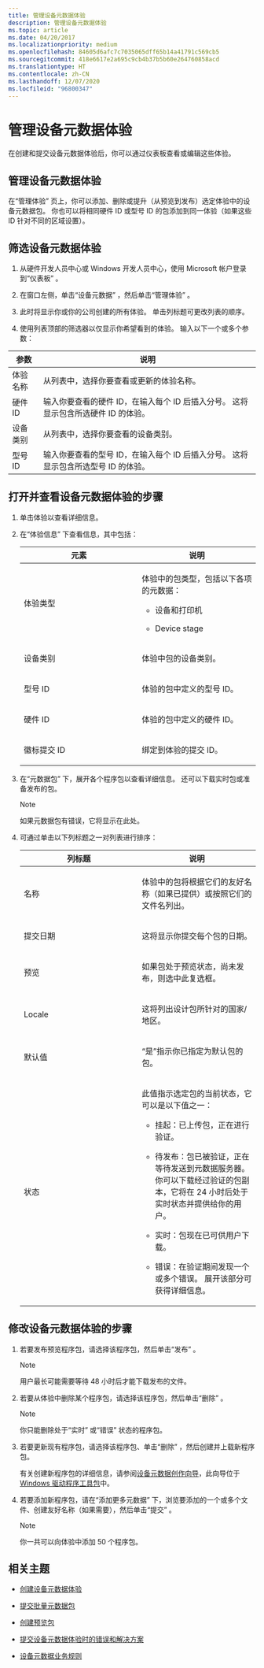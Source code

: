 ```yaml
---
title: 管理设备元数据体验
description: 管理设备元数据体验
ms.topic: article
ms.date: 04/20/2017
ms.localizationpriority: medium
ms.openlocfilehash: 84605d6afc7c7035065dff65b14a41791c569cb5
ms.sourcegitcommit: 418e6617e2a695c9cb4b37b5b60e264760858acd
ms.translationtype: HT
ms.contentlocale: zh-CN
ms.lasthandoff: 12/07/2020
ms.locfileid: "96800347"
---
```

# <a name="manage-device-metadata-experiences"></a>管理设备元数据体验

在创建和提交设备元数据体验后，你可以通过仪表板查看或编辑这些体验。

## <a name="managing-your-device-metadata-experiences"></a>管理设备元数据体验

在“管理体验”  页上，你可以添加、删除或提升（从预览到发布）选定体验中的设备元数据包。 你也可以将相同硬件 ID 或型号 ID 的包添加到同一体验（如果这些 ID 针对不同的区域设置）。

## <a name="to-filter-your-device-metadata-experiences"></a>筛选设备元数据体验

1. 从硬件开发人员中心或 Windows 开发人员中心，使用 Microsoft 帐户登录到“仪表板”  。

2. 在窗口左侧，单击“设备元数据”  ，然后单击“管理体验”  。

3. 此时将显示你或你的公司创建的所有体验。 单击列标题可更改列表的顺序。

4. 使用列表顶部的筛选器以仅显示你希望看到的体验。 输入以下一个或多个参数：

|参数|说明|
|---|---|
|体验名称|从列表中，选择你要查看或更新的体验名称。|
|硬件 ID|输入你要查看的硬件 ID，在输入每个 ID 后插入分号。 这将显示包含所选硬件 ID 的体验。
|设备类别|从列表中，选择你要查看的设备类别。|
|型号 ID|输入你要查看的型号 ID，在输入每个 ID 后插入分号。 这将显示包含所选型号 ID 的体验。|

## <a name="to-open-and-view-your-device-metadata-experience"></a>打开并查看设备元数据体验的步骤

1. 单击体验以查看详细信息。

2. 在“体验信息”  下查看信息，其中包括：

    <table>
    <colgroup>
    <col width="50%" />
    <col width="50%" />
    </colgroup>
    <thead>
    <tr class="header">
    <th>元素</th>
    <th>说明</th>
    </tr>
    </thead>
    <tbody>
    <tr class="odd">
    <td><p>体验类型</p></td>
    <td><p>体验中的包类型，包括以下各项的元数据：</p>
    <ul>
    <li><p>设备和打印机</p></li>
    <li><p>Device stage</p></li>
    </ul></td>
    </tr>
    <tr class="even">
    <td><p>设备类别</p></td>
    <td><p>体验中包的设备类别。</p></td>
    </tr>
    <tr class="odd">
    <td><p>型号 ID</p></td>
    <td><p>体验的包中定义的型号 ID。</p></td>
    </tr>
    <tr class="even">
    <td><p>硬件 ID</p></td>
    <td><p>体验的包中定义的硬件 ID。</p></td>
    </tr>
    <tr class="odd">
    <td><p>徽标提交 ID</p></td>
    <td><p>绑定到体验的提交 ID。</p></td>
    </tr>
    </tbody>
    </table>

3. 在“元数据包”  下，展开各个程序包以查看详细信息。 还可以下载实时包或准备发布的包。

    >[!NOTE]
    >如果元数据包有错误，它将显示在此处。

4. 可通过单击以下列标题之一对列表进行排序：

    <table>
    <colgroup>
    <col width="50%" />
    <col width="50%" />
    </colgroup>
    <thead>
    <tr class="header">
    <th>列标题</th>
    <th>说明</th>
    </tr>
    </thead>
    <tbody>
    <tr class="odd">
    <td><p>名称</p></td>
    <td><p>体验中的包将根据它们的友好名称（如果已提供）或按照它们的文件名列出。</p></td>
    </tr>
    <tr class="even">
    <td><p>提交日期</p></td>
    <td><p>这将显示你提交每个包的日期。</p></td>
    </tr>
    <tr class="odd">
    <td><p>预览</p></td>
    <td><p>如果包处于预览状态，尚未发布，则选中此复选框。</p></td>
    </tr>
    <tr class="even">
    <td><p>Locale</p></td>
    <td><p>这将列出设计包所针对的国家/地区。</p></td>
    </tr>
    <tr class="odd">
    <td><p>默认值</p></td>
    <td><p>“是”指示你已指定为默认包的包。</p></td>
    </tr>
    <tr class="even">
    <td><p>状态</p></td>
    <td><p>此值指示选定包的当前状态，它可以是以下值之一：</p>
    <ul>
    <li><p>挂起：已上传包，正在进行验证。</p></li>
    <li><p>待发布：包已被验证，正在等待发送到元数据服务器。 你可以下载经过验证的包副本，它将在 24 小时后处于实时状态并提供给你的用户。</p></li>
    <li><p>实时：包现在已可供用户下载。</p></li>
    <li><p>错误：在验证期间发现一个或多个错误。 展开该部分可获得详细信息。</p></li>
    </ul></td>
    </tr>
    </tbody>
    </table>

## <a name="to-modify-your-device-metadata-experience"></a>修改设备元数据体验的步骤

1. 若要发布预览程序包，请选择该程序包，然后单击“发布”  。

    >[!NOTE]
    >用户最长可能需要等待 48 小时后才能下载发布的文件。

2. 若要从体验中删除某个程序包，请选择该程序包，然后单击“删除”  。

   >[!NOTE]
   >你只能删除处于“实时”  或“错误”  状态的程序包。

3. 若要更新现有程序包，请选择该程序包、单击“删除”  ，然后创建并上载新程序包。

    有关创建新程序包的详细信息，请参阅[设备元数据创作向导](../devtest/device-metadata-authoring-wizard-portal.md)，此向导位于 [Windows 驱动程序工具包](../download-the-wdk.md)中。

4. 若要添加新程序包，请在“添加更多元数据”  下，浏览要添加的一个或多个文件、创建友好名称（如果需要），然后单击“提交”  。

    >[!NOTE]
    >你一共可以向体验中添加 50 个程序包。

## <a name="related-topics"></a>相关主题

- [创建设备元数据体验](create-a-device-metadata-experience.md)

- [提交批量元数据包](submit-a-bulk-metadata-package.md)

- [创建预览包](creating-a-preview-package.md)

- [提交设备元数据体验时的错误和解决方案](errors-and-solutions-when-submitting-device-metadata-experiences.md)

- [设备元数据业务规则](device-metadata-business-rules.md)

